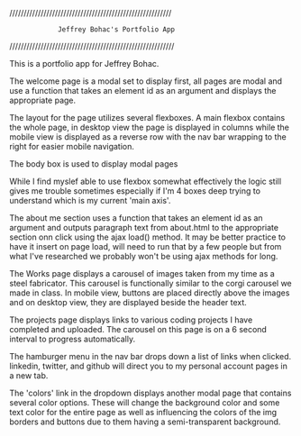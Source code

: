 /////////////////////////////////////////////////////////

                Jeffrey Bohac's Portfolio App

//////////////////////////////////////////////////////////

This is a portfolio app for Jeffrey Bohac. 

The welcome page is a modal set to display first,
all pages are modal and use a function that takes an element id
as an argument and displays the appropriate page.

The layout for the page utilizes several flexboxes. A main flexbox contains the whole page,
in desktop view the page is displayed in columns 
while the mobile view is displayed as a reverse row with the 
nav bar wrapping to the right for easier mobile navigation.

The body box is used to display modal pages  

While I find myslef able to use flexbox somewhat effectively the logic still 
gives me trouble sometimes especially if I'm 4 boxes deep trying 
to understand which is my current 'main axis'.

The about me section uses a function that takes an element
id as an argument and outputs paragraph text from about.html to the 
appropriate section onn click using the ajax load() method. It may be better practice to 
have it insert on page load, will need to run that by a few people but from what 
I've researched we probably won't be using ajax methods for long.

The Works page displays a carousel of images taken from my time as a 
steel fabricator. This carousel is functionally similar to the corgi carousel we made in class. 
In mobile view, buttons are placed directly above the images and on desktop view, they are displayed beside the header text.

The projects page displays links to various coding
projects I have completed and uploaded. The carousel on this page is 
on a 6 second interval to progress automatically.

The hamburger menu in the nav bar drops down a list of links when clicked.
linkedin, twitter, and github will direct you to my personal account pages 
in a new tab. 

The 'colors' link in the dropdown displays another modal page that 
contains several color options. These will change the background color and some text color
for the entire page as well as influencing the colors of the img borders and buttons due to them having a
semi-transparent background.


